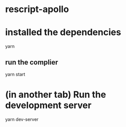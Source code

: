 # rescript-apollo

# installed the dependencies
yarn

## run the complier
yarn start

# (in another tab) Run the development server
yarn dev-server
